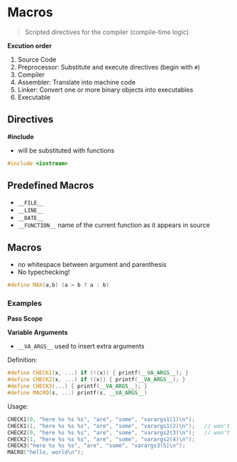 # Macros

> Scripted directives for the compiler (compile-time logic)



**Excution order**

1. Source Code
2. Preprocessor: Substitute and execute directives (begin with `#`)
3. Compiler
4. Assembler: Translate into machine code
5. Linker: Convert one or more binary objects into executables
6. Executable



## Directives

**#include**

- will be substituted with functions

```cpp
#include <iostream>
```





## Predefined Macros

- `__FILE__`
- `__LINE__`
- `__DATE__`
- `__FUNCTION__` name of the current function as it appears in source



## Macros

- no whitespace between argument and parenthesis
- No typechecking!

```cpp
#define MAX(a,b) (a > b ? a : b)
```



### Examples



**Pass Scope**



**Variable Arguments**

- `__VA_ARGS__` used to insert extra arguments

Definition:

```cpp
#define CHECK1(x, ...) if (!(x)) { printf(__VA_ARGS__); }
#define CHECK2(x, ...) if ((x)) { printf(__VA_ARGS__); }
#define CHECK3(...) { printf(__VA_ARGS__); }
#define MACRO(s, ...) printf(s, __VA_ARGS__)
```

Usage:

```cpp
CHECK1(0, "here %s %s %s", "are", "some", "varargs1(1)\n");
CHECK1(1, "here %s %s %s", "are", "some", "varargs1(2)\n");   // won't print
CHECK2(0, "here %s %s %s", "are", "some", "varargs2(3)\n");   // won't print
CHECK2(1, "here %s %s %s", "are", "some", "varargs2(4)\n");
CHECK3("here %s %s %s", "are", "some", "varargs3(5)\n");
MACRO("hello, world\n");
```

